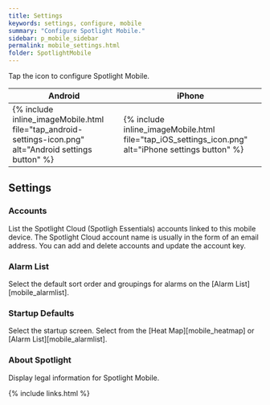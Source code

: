```yaml
---
title: Settings
keywords: settings, configure, mobile
summary: "Configure Spotlight Mobile."
sidebar: p_mobile_sidebar
permalink: mobile_settings.html
folder: SpotlightMobile
---
```



Tap the icon to configure Spotlight Mobile.

Android | iPhone
--------|-------
{% include inline_imageMobile.html file="tap_android-settings-icon.png" alt="Android settings button" %} | {% include inline_imageMobile.html file="tap_iOS_settings_icon.png" alt="iPhone settings button" %}



## Settings

### Accounts

List the Spotlight Cloud (Spotligh Essentials) accounts linked to this mobile device. The Spotlight Cloud account name is usually in the form of an email address. You can add and delete accounts and update the account key.

### Alarm List

Select the default sort order and groupings for alarms on the [Alarm List][mobile_alarmlist].

### Startup Defaults

Select the startup screen. Select from the [Heat Map][mobile_heatmap] or [Alarm List][mobile_alarmlist].

### About Spotlight

Display legal information for Spotlight Mobile.

{% include links.html %}
